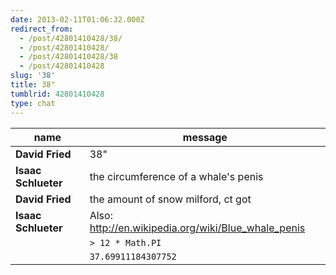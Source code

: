 ```yaml
---
date: 2013-02-11T01:06:32.000Z
redirect_from:
  - /post/42801410428/38/
  - /post/42801410428/
  - /post/42801410428/38
  - /post/42801410428
slug: '38'
title: 38"
tumblrid: 42801410428
type: chat
---
```

|name|message|
|-----|-----|
| **David Fried** | 38" |
| **Isaac Schlueter** | the circumference of a whale's penis |
| **David Fried** | the amount of snow milford, ct got |
| **Isaac Schlueter** | Also: <http://en.wikipedia.org/wiki/Blue_whale_penis> |
|  | `> 12 * Math.PI` |
|  | `37.69911184307752` |
